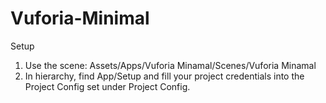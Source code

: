 # Vuforia-Minimal

Setup
1. Use the scene: Assets/Apps/Vuforia Minamal/Scenes/Vuforia Minamal
2. In hierarchy, find App/Setup and fill your project credentials into the Project Config set under Project Config.

